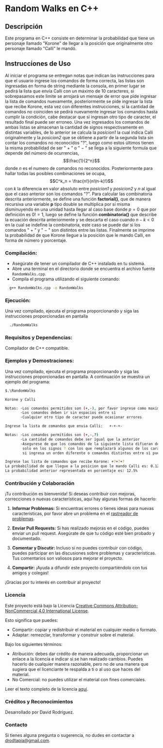 # Random Walks en C++

## Descripción

Este programa en C++ consiste en determinar la probabilidad que tiene un personaje llamado "Korone" de llegar a la posición que originalmente otro personaje llamado "Calli" le mandó.

## Instrucciones de Uso
Al iniciar el programa  se entregan notas que indican las instrucciones para
que el usuario ingrese los comandos de forma correcta, las listas son ingresadas en forma de string mediante
la consola, en primer lugar se pedirá la lista que envía Calli con un máximo de 10 caracteres, si sobrepasamos
este limite se arrojará un mensaje de error que pide ingresar la lista de comandos nuevamente, posteriormente
se pide ingresar la lista que recibe Korone, esta vez con diferentes instrucciones, si la cantidad de comandos
no coinciden se pedirá nuevamente ingresar los comandos hasta cumplir la condición, cabe destacar que si
ingresan otro tipo de caracter, el resultado final puede ser erroneo.
Una vez ingresados los comandos de ambas listas se almacenan la cantidad de signos respectivamente en
distintas variables, de lo anterior se calcula la *posicion1* la cual indica Calli originalmente y la *posicion2* que
se obtiene a partir de la segunda lista sin contar los comandos no reconocidos "?", luego como estos últimos
tienen la misma probabilidad de ser " + " o " − " se llega a la siguiente formula que depende del número de
ocurrencias,
$$\frac{1}{2^n}$$
donde $n$ es el numero de comandos no reconocidos.
Posteriormente para hallar todas las posibles combinaciones se ocupa,
$$C^k_n = \frac{n!}{n!(n-k)!}$$
con $k$ la diferencia en valor absoluto entre *posicion1* y *posicion2* y $n$ al igual que el caso anterior son los
comandos "?".
Para calcular las combinatoria descrita anteriormente, se define una función **factorial()**, que de manera
recursiva una variable **p** tipo double se multiplica por sí misma disminuyendo en una unidad hasta llegar al
caso base donde $p = 0$ que por definición es $0! = 1$, luego se define la función **combinatoria()** que describe
la ecuación descrita anteriormente y se descarta el caso cuando $n − k < 0$ en la cual se indefine la combinatoria, este caso se puede
dar si los comandos " + " y " − " son distintos entre las listas. Finalmente se imprime la probabilidad de que
Korone llegue a la posición que le mando Calli, en forma de número y porcentaje.

### Compilación:
- Asegúrate de tener un compilador de C++ instalado en tu sistema.
- Abre una terminal en el directorio donde se encuentra el archivo fuente `RandomWalks.cpp`.
- Compila el programa utilizando el siguiente comando:
```bash
  g++ RandomWalks.cpp -o RandomWalks

```
### Ejecución:
Una vez compilado, ejecuta el programa proporcionando y siga las instrucciones proporcionadas en pantalla
```bash
  ./RandomWalks
```  
### Requisitos y Dependencias:
Compilador de C++ compatible.

### Ejemplos y Demostraciones:
Una vez compilado, ejecuta el programa proporcionando y siga las instrucciones proporcionadas en pantalla. 
A continuación se muestra un ejemplo del programa:
```bash
$.\RandomWalks

Korone y Calli

Notas: ·Los comandos permitidos son (+,-), por favor ingrese como maximo 10
       ·Los comandos deben ir sin espacios entre sì
       ·Cualquier otro tipo de caracter puede ocasionar errores

Ingrese la lista de comandos que envia Calli:   +-+-+-

Notas: ·Los comandos permitidos son (+,-,?)
       ·La cantidad de comandos debe ser igual que la anterior
       ·Asegurese de que los comandos de la siguiente lista difieran de la anterior
        solo en los signos ? con los que remplazarà algunos de los caràcteres + y - indicados anteriormente,
        si ingresa un orden diferente o comandos distintos entre sì puede ocasionar errores

Ingrese las lista de comandos que recibe Korone: +?+?+?
La probabilidad de que llegue a la posicion que le mando Calli es: 0.125
La probabilidad anterior representada en porcentaje es: 12.5%
```
### Contribución y Colaboración

¡Tu contribución es bienvenida! Si deseas contribuir con mejoras, correcciones o nuevas características, aquí hay algunas formas de hacerlo:

1. **Informar Problemas:** Si encuentras errores o tienes ideas para nuevas características, por favor abre un problema en el [rastreador de problemas](https://github.com/drodtapia/RandomWalks/issues).
   
2. **Enviar Pull Requests:** Si has realizado mejoras en el código, puedes enviar un pull request. Asegúrate de que tu código esté bien probado y documentado.

3. **Comentar y Discutir:** Incluso si no puedes contribuir con código, puedes participar en las discusiones sobre problemas y características. Tus comentarios son valiosos para mejorar el proyecto.

4. **Compartir:** ¡Ayuda a difundir este proyecto compartiéndolo con tus amigos y colegas!

¡Gracias por tu interés en contribuir al proyecto!

### Licencia

Este proyecto está bajo la Licencia [Creative Commons Attribution-NonCommercial 4.0 International License](https://creativecommons.org/licenses/by-nc/4.0/).

Esto significa que puedes:

- Compartir: copiar y redistribuir el material en cualquier medio o formato.
- Adaptar: remezclar, transformar y construir sobre el material.

Bajo los siguientes términos:

- Atribución: debes dar crédito de manera adecuada, proporcionar un enlace a la licencia e indicar si se han realizado cambios. Puedes hacerlo de cualquier manera razonable, pero no de una manera que sugiera que el licenciante te respalda a ti o al uso que haces del material.
- No Comercial: no puedes utilizar el material con fines comerciales.

Leer el texto completo de la licencia [aquí](https://creativecommons.org/licenses/by-nc/4.0/legalcode).

### Créditos y Reconocimientos
Desarrollado por David Rodríguez.

### Contacto
Si tienes alguna pregunta o sugerencia, no dudes en contactar a drodtapia@gmail.com.
